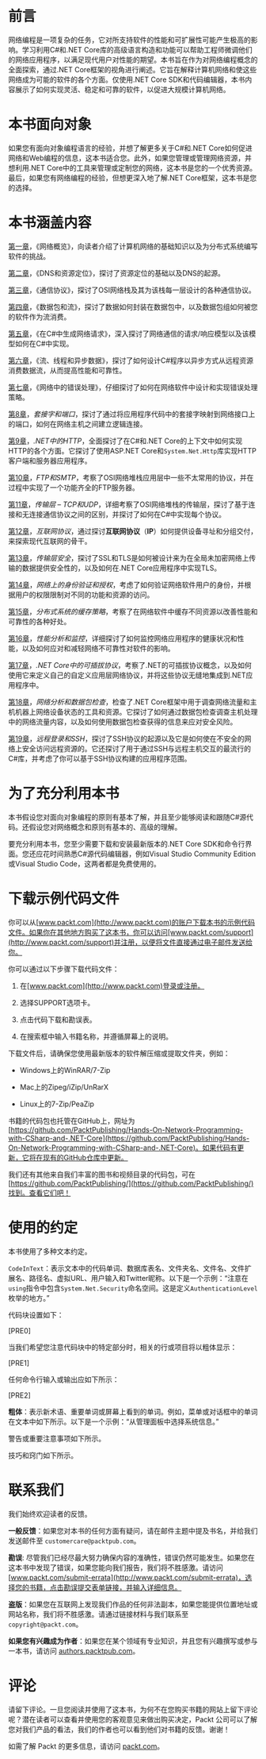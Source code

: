 # 前言

网络编程是一项复杂的任务，它对所支持软件的性能和可扩展性可能产生极高的影响。学习利用C#和.NET Core库的高级语言构造和功能可以帮助工程师微调他们的网络应用程序，以满足现代用户对性能的期望。本书旨在作为对网络编程概念的全面探索，通过.NET Core框架的视角进行阐述。它旨在解释计算机网络和使这些网络成为可能的软件的各个方面。仅使用.NET Core SDK和代码编辑器，本书内容展示了如何实现灵活、稳定和可靠的软件，以促进大规模计算机网络。

# 本书面向对象

如果您有面向对象编程语言的经验，并想了解更多关于C#和.NET Core如何促进网络和Web编程的信息，这本书适合您。此外，如果您管理或管理网络资源，并想利用.NET Core中的工具来管理或定制您的网络，这本书是您的一个优秀资源。最后，如果您有网络编程的经验，但想更深入地了解.NET Core框架，这本书是您的选择。

# 本书涵盖内容

[第一章](7dd1ec0d-a43e-470e-ad8a-d86d69db2d9b.xhtml)，《网络概览》，向读者介绍了计算机网络的基础知识以及为分布式系统编写软件的挑战。

[第二章](ec4ace03-62c3-4f7f-be9e-6a54f0438e57.xhtml)，《DNS和资源定位》，探讨了资源定位的基础以及DNS的起源。

[第三章](84e54d31-1726-477b-b753-4408a3ee6286.xhtml)，《通信协议》，探讨了OSI网络栈及其为该栈每一层设计的各种通信协议。

[第四章](9d6266fb-4428-4044-b63b-44f1317f64e7.xhtml)，《数据包和流》，探讨了数据如何封装在数据包中，以及数据包组如何被您的软件作为流消费。

[第五章](b2bbfe0e-f0de-49ca-a3c8-b8ced18e42bf.xhtml)，《在C#中生成网络请求》，深入探讨了网络通信的请求/响应模型以及该模型如何在C#中实现。

[第六章](b5d28c0a-6e7c-4547-855d-e6c6d1842bd6.xhtml)，《流、线程和异步数据》，探讨了如何设计C#程序以异步方式从远程资源消费数据流，从而提高性能和可靠性。

[第七章](1fad1dae-b453-4f01-849e-fb212ff8dc4e.xhtml)，《网络中的错误处理》，仔细探讨了如何在网络软件中设计和实现错误处理策略。

[第8章](a0c3481a-daca-484d-95f8-f08867c8c7b8.xhtml)，*套接字和端口*，探讨了通过将应用程序代码中的套接字映射到网络接口上的端口，如何在网络主机之间建立逻辑连接。

[第9章](e93c024e-3366-46f3-b565-adc20317e6ec.xhtml)，*.NET中的HTTP*，全面探讨了在C#和.NET Core的上下文中如何实现HTTP的各个方面。它探讨了使用ASP.NET Core和`System.Net.Http`库实现HTTP客户端和服务器应用程序。

[第10章](ec99753c-1004-4a9f-b651-8d4bb467a879.xhtml)，*FTP和SMTP*，考察了OSI网络堆栈应用层中一些不太常用的协议，并在过程中实现了一个功能齐全的FTP服务器。

[第11章](a4847953-41ef-48ee-aa39-75f920467992.xhtml)，*传输层 – TCP和UDP*，详细考察了OSI网络堆栈的传输层，探讨了基于连接和无连接通信协议之间的区别，并探讨了如何在C#中实现每个协议。

[第12章](0311281d-9a21-4dd0-a3cd-4e047ced436a.xhtml)，*互联网协议*，通过探讨**互联网协议**（**IP**）如何提供设备寻址和分组交付，来探索现代互联网的骨干。

[第13章](2b8a5eae-9085-43d1-9e48-5c21513e8339.xhtml)，*传输层安全*，探讨了SSL和TLS是如何被设计来为在全局未加密网络上传输的数据提供安全性的，以及如何在.NET Core应用程序中实现TLS。

[第14章](bf84cf6c-16d3-4225-b590-b3657aaa3832.xhtml)，*网络上的身份验证和授权*，考虑了如何验证网络软件用户的身份，并根据用户的权限限制对不同的功能和资源的访问。

[第15章](ae8ce31d-ef2c-4194-8507-e355a4b2e274.xhtml)，*分布式系统的缓存策略*，考察了在网络软件中缓存不同资源以改善性能和可靠性的各种好处。

[第16章](5abf726d-855c-410e-8547-a54da3deac58.xhtml)，*性能分析和监控*，详细探讨了如何监控网络应用程序的健康状况和性能，以及如何应对和减轻网络不可靠性对软件的影响。

[第17章](e49462ea-1ab6-4169-8344-ea62eb381668.xhtml)，*.NET Core中的可插拔协议*，考察了.NET的可插拔协议概念，以及如何使用它来定义自己的自定义应用层网络协议，并将这些协议无缝地集成到.NET应用程序中。

[第18章](80e475d9-e75c-4b52-918f-026ff6aed613.xhtml)，*网络分析和数据包检查*，检查了.NET Core框架中用于调查网络流量和主机机器上网络设备状态的工具和资源。它探讨了如何通过数据包检查调查主机处理中的网络流量内容，以及如何使用数据包检查获得的信息来应对安全风险。

[第19章](7a8f4778-7459-42b9-932c-1206701032e2.xhtml)，*远程登录和SSH*，探讨了SSH协议的起源以及它是如何使在不安全的网络上安全访问远程资源的。它还探讨了用于通过SSH与远程主机交互的最流行的C#库，并考虑了你可以基于SSH协议构建的应用程序范围。

# 为了充分利用本书

本书假设您对面向对象编程的原则有基本了解，并且至少能够阅读和跟随C#源代码。还假设您对网络概念和原则有基本的、高级的理解。

要充分利用本书，您至少需要下载和安装最新版本的.NET Core SDK和命令行界面。您还应花时间熟悉C#源代码编辑器，例如Visual Studio Community Edition或Visual Studio Code，这两者都是免费使用的。

# 下载示例代码文件

你可以从[www.packt.com](http://www.packt.com)的账户下载本书的示例代码文件。如果你在其他地方购买了这本书，你可以访问[www.packt.com/support](http://www.packt.com/support)并注册，以便将文件直接通过电子邮件发送给你。

你可以通过以下步骤下载代码文件：

1.  在[www.packt.com](http://www.packt.com)登录或注册。

1.  选择SUPPORT选项卡。

1.  点击代码下载和勘误表。

1.  在搜索框中输入书籍名称，并遵循屏幕上的说明。

下载文件后，请确保您使用最新版本的软件解压缩或提取文件夹，例如：

+   Windows上的WinRAR/7-Zip

+   Mac上的Zipeg/iZip/UnRarX

+   Linux上的7-Zip/PeaZip

书籍的代码包也托管在GitHub上，网址为[https://github.com/PacktPublishing/Hands-On-Network-Programming-with-CSharp-and-.NET-Core](https://github.com/PacktPublishing/Hands-On-Network-Programming-with-CSharp-and-.NET-Core)。如果代码有更新，它将在现有的GitHub仓库中更新。

我们还有其他来自我们丰富的图书和视频目录的代码包，可在[https://github.com/PacktPublishing/](https://github.com/PacktPublishing/)找到。查看它们吧！

# 使用的约定

本书使用了多种文本约定。

`CodeInText`：表示文本中的代码单词、数据库表名、文件夹名、文件名、文件扩展名、路径名、虚拟URL、用户输入和Twitter昵称。以下是一个示例：“注意在`using`指令中包含`System.Net.Security`命名空间。这是定义`AuthenticationLevel`枚举的地方。”

代码块设置如下：

[PRE0]

当我们希望您注意代码块中的特定部分时，相关的行或项目将以粗体显示：

[PRE1]

任何命令行输入或输出应如下所示：

[PRE2]

**粗体**：表示新术语、重要单词或屏幕上看到的单词。例如，菜单或对话框中的单词在文本中如下所示。以下是一个示例：“从管理面板中选择系统信息。”

警告或重要注意事项如下所示。

技巧和窍门如下所示。

# 联系我们

我们始终欢迎读者的反馈。

**一般反馈**：如果您对本书的任何方面有疑问，请在邮件主题中提及书名，并给我们发送邮件至 `customercare@packtpub.com`。

**勘误**: 尽管我们已经尽最大努力确保内容的准确性，错误仍然可能发生。如果您在这本书中发现了错误，如果您能向我们报告，我们将不胜感激。请访问 [www.packt.com/submit-errata](http://www.packt.com/submit-errata)，选择您的书籍，点击勘误提交表单链接，并输入详细信息。

**盗版**：如果您在互联网上发现我们作品的任何非法副本，如果您能提供位置地址或网站名称，我们将不胜感激。请通过链接材料与我们联系至 `copyright@packt.com`。

**如果您有兴趣成为作者**：如果您在某个领域有专业知识，并且您有兴趣撰写或参与一本书，请访问 [authors.packtpub.com](http://authors.packtpub.com/)。

# 评论

请留下评论。一旦您阅读并使用了这本书，为何不在您购买书籍的网站上留下评论呢？潜在读者可以查看并使用您的客观意见来做出购买决定，Packt 公司可以了解您对我们产品的看法，我们的作者也可以看到他们对书籍的反馈。谢谢！

如需了解 Packt 的更多信息，请访问 [packt.com](http://www.packt.com/)。
